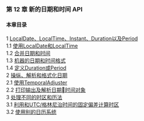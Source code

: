 ### 第 12 章 新的日期和时间 API ###
#### 本章目录 ####
1	[LocalDate、LocalTime、Instant、Duration以及Period](Course1.java)   
1.1	[使用LocalDate和LocalTime](Course11.java)   
1.2	[合并日期和时间](Course12.java)   
1.3	[机器的日期和时间格式](Course13.java)   
1.4	[定义Duration或Period](Course14.java)   
2	[操纵、解析和格式化日期](Course2.java)   
2.1	[使用TemporalAdjuster](Course21.java)   
2.2	[打印输出及解析日期时间对象](Course22.java)   
3	[处理不同的时区和历法](Course3.java)   
3.1	[利用和UTC/格林尼治时间的固定偏差计算时区](Course31.java)   
3.2	[使用别的日历系统](Course32.java)   
